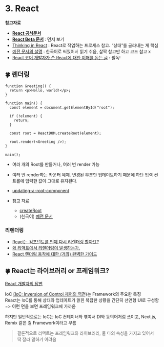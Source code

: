 # 3. React

**참고자료**

- [**React 공식문서**](https://ko.reactjs.org/)
- [**React Beta 문서**](https://beta.reactjs.org/) : 먼저 보기
- [Thinking in React](https://beta.reactjs.org/learn/thinking-in-react) : React로 작업하는 프로세스 참고. “상태”를 골라내는 게 핵심
- [예전 문서의 설명](https://ko.reactjs.org/docs/thinking-in-react.html) : 한국어로 써있어서 읽기 쉬움, 살짝 참고만 하고 코드 참고 x
- [React 코어 개발자가 쓴 React에 대한 이해를 돕는 글](https://overreacted.io/ko/react-as-a-ui-runtime/) : 필독!

## 🍀 렌더링

```tsx
function Greeting() {
  return <p>Hello, world!</p>;
}

function main() {
  const element = document.getElementById("root");

  if (!element) {
    return;
  }

  const root = ReactDOM.createRoot(element);

  root.render(<Greeting />);
}

main();
```

- 여러 개의 Root를 만들거나, 여러 번 render 가능

- 여러 번 render하는 카운터 예제. 변경된 부분만 업데이트하기 때문에 하단 입력 컨트롤에 입력한 값이 그대로 유지된다.

- [updating-a-root-component](https://beta.reactjs.org/reference/react-dom/client/createRoot#updating-a-root-component)

- 참고 자료
  - [createRoot](https://beta.reactjs.org/reference/react-dom/client/createRoot)
  - (한국어) [예전 문서](https://ko.reactjs.org/docs/react-dom-client.html#createroot)

### 리렌더링

- [React는 컴포넌트를 언제 다시 리렌더링 할까요?](https://velog.io/@surim014/react-rerender)
- [왜 리액트에서 리렌더링이 발생하는가.](https://medium.com/@yujso66/%EB%B2%88%EC%97%AD-%EC%99%9C-%EB%A6%AC%EC%95%A1%ED%8A%B8%EC%97%90%EC%84%9C-%EB%A6%AC%EB%A0%8C%EB%8D%94%EB%A7%81%EC%9D%B4-%EB%B0%9C%EC%83%9D%ED%95%98%EB%8A%94%EA%B0%80-74dd239b0063)
- [React 렌더링 동작에 대한 (거의) 완벽한 가이드](https://velog.io/@superlipbalm/blogged-answers-a-mostly-complete-guide-to-react-rendering-behavior)

## 🍀 React는 라이브러리 or 프레임워크?

[React 개발자의 답변](https://twitter.com/trueadm/status/1194567962784653312)

IoC [(IoC: Inversion of Control 제어의 역전)](https://martinfowler.com/bliki/InversionOfControl.html)는 Framework의 주요한 특징  
React는 IoC를 통해 상태와 업데이트가 얽힌 복잡한 상황을 간단히 선언형 UI로 구성함  
=> 이런 면을 보면 프레임워크에 가까움

하지만 일반적으로는 IoC는 IoC 컨테이너와 엮여서 DI와 동의어처럼 쓰이고, Next.js, Remix 같은 걸 Framework이라고 부름

> 결론적으로 리액트는 프레임워크와 라이브러리, 둘 다의 속성을 가지고 있어서 딱 잘라 말하기 어려움
